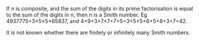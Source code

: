If n is composite, and the sum of the digits in its prime factorisation
is equal to the sum of the digits in n, then n is a Smith number. Eg
4937775=3×5×5×65837, and 4+9+3+7+7+7+5=3+5+5+6+5+8+3+7=42.

It is not known whether there are finitely or infinitely many Smith
numbers.
